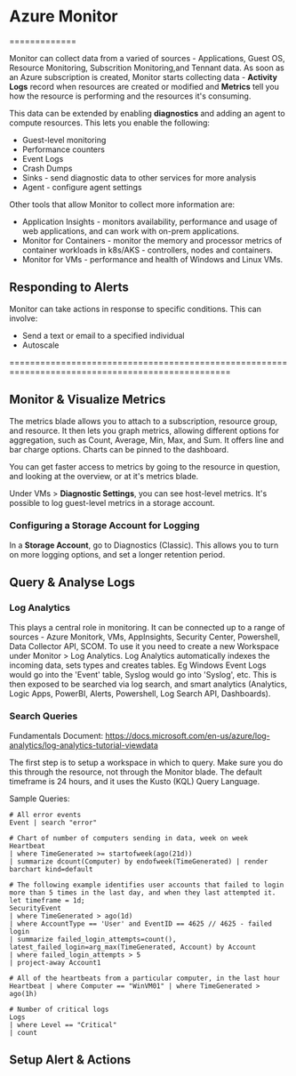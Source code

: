 # Azure Monitor
  =============

Monitor can collect data from a varied of sources - Applications, Guest OS, Resource Monitoring, Subscrition Monitoring,and Tennant data. As soon as an Azure subscription is created, Monitor starts collecting data - **Activity Logs** record when resources are created or modified and **Metrics** tell you how the resource is performing and the resources it's consuming.

This data can be extended by enabling **diagnostics** and adding an agent to compute resources. This lets you enable the following:

* Guest-level monitoring
* Performance counters
* Event Logs
* Crash Dumps
* Sinks - send diagnostic data to other services for more analysis
* Agent - configure agent settings

Other tools that allow Monitor to collect more information are:

* Application Insights - monitors availability, performance and usage of web applications, and can work with on-prem applications.
* Monitor for Containers - monitor the memory and processor metrics of container workloads in k8s/AKS - controllers, nodes and containers.
* Monitor for VMs - performance and health of Windows and Linux VMs.

## Responding to Alerts
Monitor can take actions in response to specific conditions. This can involve:

* Send a text or email to a specified individual
* Autoscale

=================================================================================================

## Monitor & Visualize Metrics
The metrics blade allows you to attach to a subscription, resource group, and resource. It then lets you graph metrics, allowing different options for aggregation, such as Count, Average, Min, Max, and Sum. It offers line and bar charge options. Charts can be pinned to the dashboard.

You can get faster access to metrics by going to the resource in question, and looking at the overview, or at it's metrics blade.

Under VMs > **Diagnostic Settings**, you can see host-level metrics. It's possible to log guest-level metrics in a storage account.

### Configuring a Storage Account for Logging
In a **Storage Account**, go to Diagnostics (Classic). This allows you to turn on more logging options, and set a longer retention period.

## Query & Analyse Logs
### Log Analytics
This plays a central role in monitoring. It can be connected up to a range of sources - Azure Monitork, VMs, AppInsights, Security Center, Powershell, Data Collector API, SCOM. To use it you need to create a new Workspace under Monitor > Log Analytics. Log Analytics automatically indexes the incoming data, sets types and creates tables. Eg Windows Event Logs would go into the 'Event' table, Syslog would go into 'Syslog', etc. This is then exposed to be searched via log search, and smart analytics (Analytics, Logic Apps, PowerBI, Alerts, Powershell, Log Search API, Dashboards).

### Search Queries
Fundamentals Document: https://docs.microsoft.com/en-us/azure/log-analytics/log-analytics-tutorial-viewdata

The first step is to setup a workspace in which to query. Make sure you do this through the resource, not through the Monitor blade. The default timeframe is 24 hours, and it uses the Kusto (KQL) Query Language.

Sample Queries:

``` Kusto
# All error events
Event | search "error"

# Chart of number of computers sending in data, week on week
Heartbeat
| where TimeGenerated >= startofweek(ago(21d))
| summarize dcount(Computer) by endofweek(TimeGenerated) | render barchart kind=default

# The following example identifies user accounts that failed to login more than 5 times in the last day, and when they last attempted it.
let timeframe = 1d;
SecurityEvent
| where TimeGenerated > ago(1d)
| where AccountType == 'User' and EventID == 4625 // 4625 - failed login
| summarize failed_login_attempts=count(), latest_failed_login=arg_max(TimeGenerated, Account) by Account 
| where failed_login_attempts > 5
| project-away Account1

# All of the heartbeats from a particular computer, in the last hour
Heartbeat | where Computer == "WinVM01" | where TimeGenerated > ago(1h)

# Number of critical logs
Logs
| where Level == "Critical"
| count

``` 



## Setup Alert & Actions

